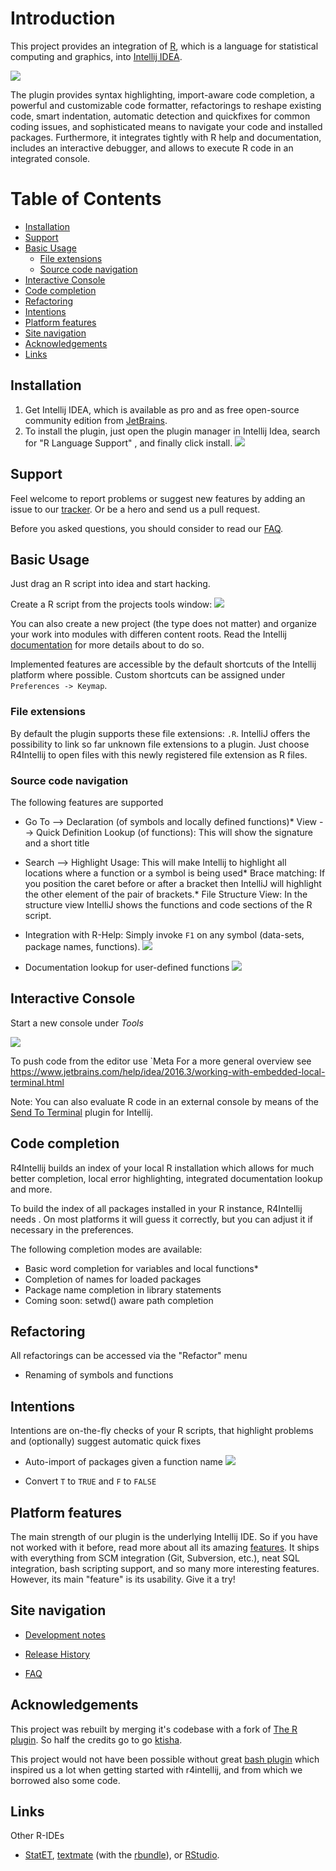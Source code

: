
# Introduction

This project provides an integration of [R](http://r-project.org), which is a language for statistical computing and graphics, into [Intellij IDEA](https://www.jetbrains.com/idea/).

![](readme_images/r4ij_example.png)

The plugin provides syntax highlighting, import-aware code completion, a powerful and customizable code formatter, refactorings to reshape existing code, smart indentation, automatic detection and quickfixes for common coding issues, and sophisticated means to navigate your code and installed packages. Furthermore, it integrates tightly with R help and documentation, includes an interactive debugger, and allows to execute R code in an integrated console.

[TOC]: # "Table of Contents"

# Table of Contents
- [Installation](#installation)
- [Support](#support)
- [Basic Usage](#basic-usage)
    - [File extensions](#file-extensions)
    - [Source code navigation](#source-code-navigation)
- [Interactive Console](#interactive-console)
- [Code completion](#code-completion)
- [Refactoring](#refactoring)
- [Intentions](#intentions)
- [Platform features](#platform-features)
- [Site navigation](#site-navigation)
- [Acknowledgements](#acknowledgements)
- [Links](#links)



Installation
------------

1.  Get Intellij IDEA, which is available as pro and as free open-source community edition from [JetBrains](http://jetbrains.com).
2.  To install the plugin, just open the plugin manager in Intellij Idea, search for "R Language Support" , and finally click install.
![](readme_images/plugins_browser.png)


Support
-------

Feel welcome to report problems or suggest new features by adding an issue to our [tracker](https://code.google.com/p/r4intellij/issues/list). Or be a hero and send us a pull request.

<!-- You can also ask questions in the plugins [discussion forum](http://devnet.jetbrains.net/community/idea/plugins) of Intellij. Don't forget to tag your posts with the tag r4intellij (otherwise we might not read it). -->

Before you asked questions, you should consider to read our [FAQ](faq.md).

Basic Usage
-----------

Just drag an R script into idea and start hacking.

Create a R script from the projects tools window:
![](readme_images/new_script.png)


You can also create a new project (the type does not matter) and organize your work into modules with differen content roots. Read the Intellij [documentation](http://www.jetbrains.com/idea/webhelp/intellij-idea.html) for more details about to do so.

Implemented features are accessible by the default shortcuts of the Intellij platform where possible. Custom shortcuts can be assigned under `Preferences -> Keymap`.

### File extensions


By default the plugin supports these file extensions: `.R`.  IntelliJ offers the possibility to link so far unknown file extensions to a plugin. Just choose R4Intellij to open files with this newly registered file extension as R files.

### Source code navigation

The following features are supported 

*   Go To --&gt; Declaration (of symbols and locally defined functions)*   View --&gt; Quick Definition Lookup (of functions): This will show the signature and a short title


*   Search --&gt; Highlight Usage: This will make Intellij to highlight all locations where a function or a symbol is being used*   Brace matching: If you position the caret before or after a bracket then IntelliJ will highlight the other element of the pair of brackets.*   File Structure View: In the structure view IntelliJ shows the functions and code sections of the R script.

* Integration with R-Help: Simply invoke `F1` on any symbol (data-sets, package names, functions).
![](readme_images/r_help_integration.png)
* Documentation lookup for user-defined functions
![](readme_images/user_def_fun_doc_lookup.png)


Interactive Console
-------------------

Start a new console under _Tools_

![](readme_images/create_console.png)


To push code from the editor use `Meta
For a more general overview see https://www.jetbrains.com/help/idea/2016.3/working-with-embedded-local-terminal.html

Note: You can also evaluate R code in an external console by means of the [Send To Terminal](https://plugins.jetbrains.com/plugin/9409-send-to-terminal) plugin for Intellij.


Code completion
---------------

R4Intellij builds an index of your local R installation which allows for much better completion, local error highlighting, integrated documentation lookup and more. 

To build the index of all packages installed in your R instance, R4Intellij needs . On most platforms it will guess it correctly, but you can adjust it if necessary in the preferences. 

The following completion modes are available: 

*   Basic word completion for variables and local functions*
*   Completion of names for loaded packages
*   Package name completion in library statements
*   Coming soon: setwd() aware path completion

Refactoring
-----------

All refactorings can be accessed via the "Refactor" menu

*   Renaming of symbols and functions

Intentions
----------

Intentions are on-the-fly checks of your R scripts, that highlight problems and (optionally) suggest automatic quick fixes 

* Auto-import of packages given a function name
![](readme_images/after_autoimport.png)

* Convert `T` to `TRUE` and `F` to `FALSE`


Platform features
-----------------

The main strength of our plugin is the underlying Intellij IDE. So if you have not worked with it before, read more about all its amazing [features](http://www.jetbrains.com/idea/index.html). It ships with everything from SCM integration (Git, Subversion, etc.), neat SQL integration, bash scripting support, and so many more interesting features. However, its main "feature" is its usability. Give it a try!


Site navigation
---------------

* [Development notes](https://github.com/holgerbrandl/r4intellij/blob/master/misc/devel_notes.md)
* [Release History](https://github.com/holgerbrandl/r4intellij/blob/master/Changes.md)

* [FAQ](faq.html)


Acknowledgements
---------------

This project was rebuilt by merging it's codebase with a fork of [The R plugin](https://github.com/ktisha/TheRPlugin). So half the credits go to go [ktisha](https://github.com/ktisha).
  
This project would not have been possible without great [bash plugin](https://plugins.jetbrains.com/plugin/4230?pr=phpStorm) which inspired us a lot when getting started with r4intellij, and from which we borrowed also some code.


Links
-----

Other R-IDEs
* [StatET](http://www.walware.de/goto/statet), [textmate](http://macromates.com/) (with the [rbundle](http://worldofrcraft.blogspot.com/2008/11/setting-up-textmate-to-use-r.html)), or [RStudio](http://rstudio.org/`).

